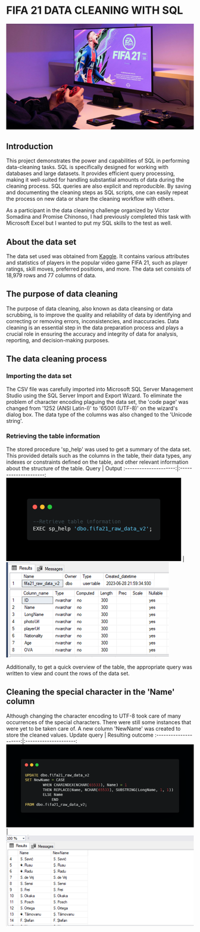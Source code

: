 # FIFA 21 DATA CLEANING WITH SQL
![](intro.jpg)
## Introduction
This project demonstrates the power and capabilities of SQL in performing data-cleaning tasks. SQL is specifically designed for working with databases and large datasets. It provides efficient query processing, making it well-suited for handling substantial amounts of data during the cleaning process. SQL queries are also explicit and reproducible. By saving and documenting the cleaning steps as SQL scripts, one can easily repeat the process on new data or share the cleaning workflow with others.

As a participant in the data cleaning challenge organized by Victor Somadina and Promise Chinonso, I had previously completed this task with Microsoft Excel but I wanted to put my SQL skills to the test as well.
## About the data set
The data set used was obtained from [Kaggle](https://www.kaggle.com/datasets/yagunnersya/fifa-21-messy-raw-dataset-for-cleaning-exploring). It contains various attributes and statistics of players in the popular video game FIFA 21, such as player ratings, skill moves, preferred positions, and more. The data set consists of 18,979 rows and 77 columns of data.
## The purpose of data cleaning
The purpose of data cleaning, also known as data cleansing or data scrubbing, is to improve the quality and reliability of data by identifying and correcting or removing errors, inconsistencies, and inaccuracies. Data cleaning is an essential step in the data preparation process and plays a crucial role in ensuring the accuracy and integrity of data for analysis, reporting, and decision-making purposes.
## The data cleaning process
### Importing the data set
The CSV file was carefully imported into Microsoft SQL Server Management Studio using the SQL Server Import and Export Wizard. To eliminate the problem of character encoding plaguing the data set, the 'code page' was changed from '1252 (ANSI Latin-I)' to '65001 (UTF-8)' on the wizard's dialog box. The data type of the columns was also changed to the 'Unicode string'.
### Retrieving the table information
The stored procedure 'sp_help' was used to get a summary of the data set. This provided details such as the columns in the table, their data types, any indexes or constraints defined on the table, and other relevant information about the structure of the table.
 Query                 |     Output
:---------------------:|:---------------------:
  ![](table_info.png)  | ![](table_result.png) 

Additionally, to get a quick overview of the table, the appropriate query was written to view and count the rows of the data set.
## Cleaning the special character in the 'Name' column
Although changing the character encoding to UTF-8 took care of many occurrences of the special characters. There were still some instances that were yet to be taken care of. A new column 'NewName' was created to store the cleaned values.
 Update query          |     Resulting outcome
:---------------------:|:---------------------:
  ![](name2.png)       | ![](name1.png) 




